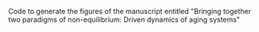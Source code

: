 Code to generate the figures of the manuscript entitled "Bringing together two paradigms of non-equilibrium: Driven dynamics of aging systems" 